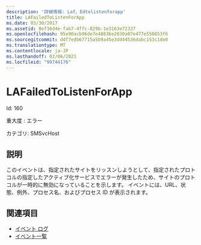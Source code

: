 ```yaml
---
description: '詳細情報: Laf、Edtolistenforapp'
title: LAFailedToListenForApp
ms.date: 03/30/2017
ms.assetid: 8ef16d4e-fab7-4ffc-829b-1e3163e72337
ms.openlocfilehash: 95e90acb96de7e48836e2030a07e477e550853f6
ms.sourcegitcommit: ddf7edb67715a5b9a45e3dd44536dabc153c1de0
ms.translationtype: MT
ms.contentlocale: ja-JP
ms.lasthandoff: 02/06/2021
ms.locfileid: "99744176"
---
```

# <a name="lafailedtolistenforapp"></a>LAFailedToListenForApp

Id: 160  
  
 重大度 : エラー  
  
 カテゴリ: SMSvcHost  
  
## <a name="description"></a>説明  

 このイベントは、指定されたサイトをリッスンしようとして、指定されたプロトコルの指定したアクティブ化サービスでエラーが発生したため、サイトのプロトコルが一時的に無効になっていることを示します。 イベントには、URL、状態、例外、プロセス名、およびプロセス ID が表示されます。  
  
## <a name="see-also"></a>関連項目

- [イベント ログ](index.md)
- [イベント一覧](events-general-reference.md)
